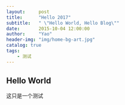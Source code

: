 ```yaml
---
layout:     post
title:      "Hello 2017"
subtitle:   " \"Hello World, Hello Blog\""
date:       2015-10-04 12:00:00
author:     "Yao"
header-img: "img/home-bg-art.jpg"
catalog: true
tags:
    - 测试
---
```


## Hello World

这只是一个测试
